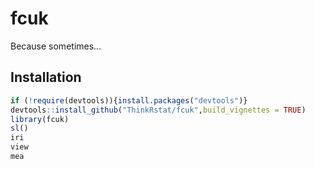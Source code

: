 # fcuk

Because sometimes...

## Installation



```R
if (!require(devtools)){install.packages("devtools")}
devtools::install_github("ThinkRstat/fcuk",build_vignettes = TRUE)
library(fcuk)
sl()
iri
view
mea
```